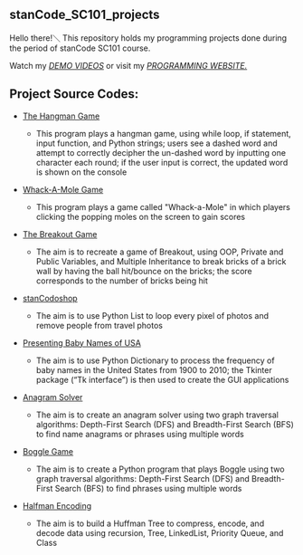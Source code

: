 ## stanCode_SC101_projects

Hello there!＼
This repository holds my programming projects done during the period of stanCode SC101 course.

Watch my *[DEMO VIDEOS](https://www.youtube.com/channel/UCGjlEBEA6LcNMut85XBl9fQ)*
or visit my *[PROGRAMMING WEBSITE.](https://angelchenwebsite.mystrikingly.com/)*

## Project Source Codes:
* [The Hangman Game](https://github.com/angelchen1030/stanCode_SC101_projects/tree/main/stanCode_SC101_projects/The%20Hangman%20Game)
  * This program plays a hangman game, using while loop, if statement, input function, and Python strings; users see a dashed word and attempt to correctly decipher the un-dashed word by inputting one character each round; if the user input is correct, the updated word is shown on the console
  
* [Whack-A-Mole Game](https://github.com/angelchen1030/stanCode_SC101_projects/tree/main/stanCode_SC101_projects/Whack-A-Mole%20Game)
  * This program plays a game called "Whack-a-Mole" in which players clicking the popping moles on the screen to gain scores 

* [The Breakout Game](https://github.com/angelchen1030/stanCode_SC101_projects/tree/main/stanCode_SC101_projects/The%20Breakout%20Game)
  * The aim is to recreate a game of Breakout, using OOP, Private and Public Variables, and Multiple Inheritance to break bricks of a brick wall by having the ball hit/bounce on the bricks; the score corresponds to the number of bricks being hit
  
* [stanCodoshop](https://github.com/angelchen1030/stanCode_SC101_projects/tree/main/stanCode_SC101_projects/stanCodoshop)
  * The aim is to use Python List to loop every pixel of photos and remove people from travel photos
  
* [Presenting Baby Names of USA](https://github.com/angelchen1030/stanCode_SC101_projects/tree/main/stanCode_SC101_projects/Presenting%20Baby%20Names%20of%20USA)
  * The aim is to use Python Dictionary to process the frequency of baby names in the United States from 1900 to 2010; the Tkinter package (“Tk interface”) is then used to create the GUI applications

* [Anagram Solver](https://github.com/angelchen1030/stanCode_SC101_projects/tree/main/stanCode_SC101_projects/Anagram%20Solver)
  * The aim is to create an anagram solver using two graph traversal algorithms: Depth-First Search (DFS) and Breadth-First Search (BFS) to find name anagrams or phrases using multiple words
  
* [Boggle Game](https://github.com/angelchen1030/stanCode_SC101_projects/tree/main/stanCode_SC101_projects/Boggle%20Game)
  * The aim is to create a Python program that plays Boggle using two graph traversal algorithms: Depth-First Search (DFS) and Breadth-First Search (BFS) to find phrases using multiple words

* [Halfman Encoding](https://github.com/angelchen1030/stanCode_SC101_projects/tree/main/stanCode_SC101_projects/Halfman%20Encoding)
  * The aim is to build a Huffman Tree to compress, encode, and decode data using recursion, Tree, LinkedList, Priority Queue, and Class

